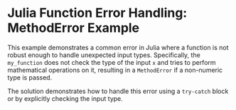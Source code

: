 # Julia Function Error Handling: MethodError Example

This example demonstrates a common error in Julia where a function is not robust enough to handle unexpected input types. Specifically, the `my_function` does not check the type of the input `x` and tries to perform mathematical operations on it, resulting in a `MethodError` if a non-numeric type is passed.

The solution demonstrates how to handle this error using a `try-catch` block or by explicitly checking the input type.